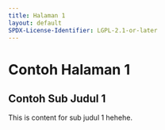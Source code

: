 ```yaml
---
title: Halaman 1
layout: default
SPDX-License-Identifier: LGPL-2.1-or-later
---
```


# Contoh Halaman 1

## Contoh Sub Judul 1

This is content for sub judul 1 hehehe.
